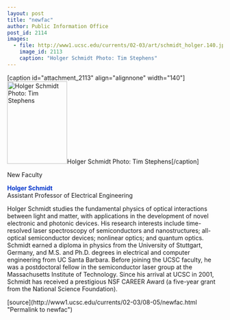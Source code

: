 ```yaml
---
layout: post
title: "newfac"
author: Public Information Office
post_id: 2114
images:
  - file: http://www1.ucsc.edu/currents/02-03/art/schmidt_holger.140.jpg
    image_id: 2113
    caption: "Holger Schmidt Photo: Tim Stephens"
---
```


[caption id="attachment_2113" align="alignnone" width="140"]<a href="http://localhost/mysite/wp-content/uploads/2002/08/schmidt_holger.140.jpg"><img class="size-full wp-image-2113" src="http://localhost/mysite/wp-content/uploads/2002/08/schmidt_holger.140.jpg" alt="Holger Schmidt Photo: Tim Stephens" width="140" height="192" /></a>Holger Schmidt Photo: Tim Stephens[/caption]
<p class="pagehead">
  New Faculty
</p>
<p>
  <b><font color="#0033CC">Holger Schmidt</font></b><br>
  Assistant Professor of Electrical Engineering
</p>
<p>
  Holger Schmidt studies the fundamental physics of optical interactions between light and matter, with applications in the development of novel electronic and photonic devices. His research interests include time-resolved laser spectroscopy of semiconductors and nanostructures; all-optical semiconductor devices; nonlinear optics; and quantum optics. Schmidt earned a diploma in physics from the University of Stuttgart, Germany, and M.S. and Ph.D. degrees in electrical and computer engineering from UC Santa Barbara. Before joining the UCSC faculty, he was a postdoctoral fellow in the semiconductor laser group at the Massachusetts Institute of Technology. Since his arrival at UCSC in 2001, Schmidt has received a prestigious NSF CAREER Award (a five-year grant from the National Science Foundation).
</p>
<p>

</p>
[source](http://www1.ucsc.edu/currents/02-03/08-05/newfac.html "Permalink to newfac")
